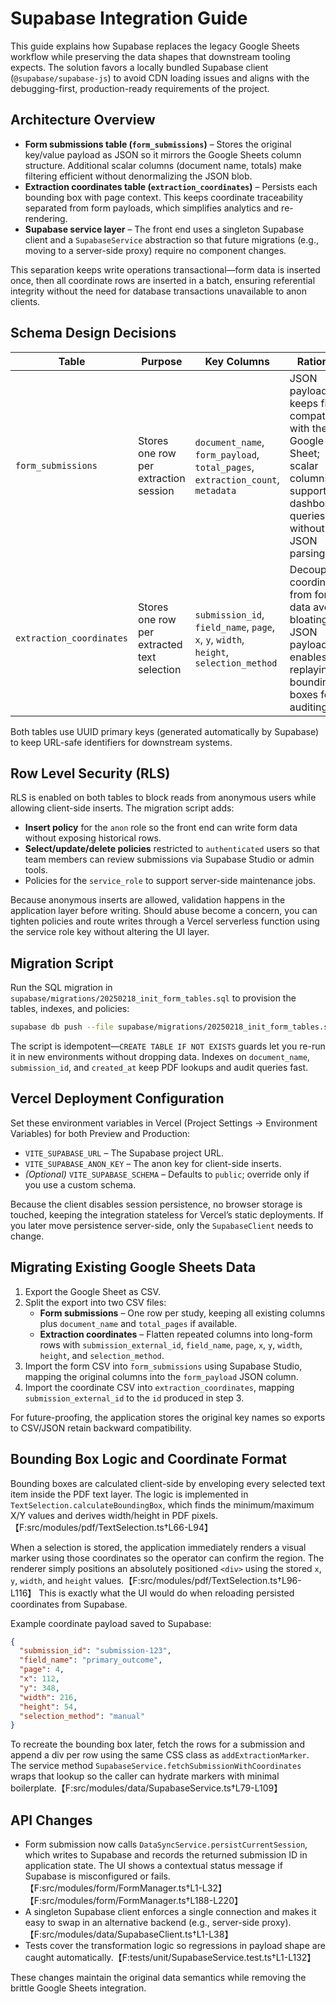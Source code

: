 # Supabase Integration Guide

This guide explains how Supabase replaces the legacy Google Sheets workflow while
preserving the data shapes that downstream tooling expects. The solution favors a
locally bundled Supabase client (`@supabase/supabase-js`) to avoid CDN loading issues
and aligns with the debugging-first, production-ready requirements of the project.

## Architecture Overview

- **Form submissions table (`form_submissions`)** – Stores the original key/value
  payload as JSON so it mirrors the Google Sheets column structure. Additional
  scalar columns (document name, totals) make filtering efficient without
  denormalizing the JSON blob.
- **Extraction coordinates table (`extraction_coordinates`)** – Persists each
  bounding box with page context. This keeps coordinate traceability separated
  from form payloads, which simplifies analytics and re-rendering.
- **Supabase service layer** – The front end uses a singleton Supabase client and
  a `SupabaseService` abstraction so that future migrations (e.g., moving to a
  server-side proxy) require no component changes.

This separation keeps write operations transactional—form data is inserted once,
then all coordinate rows are inserted in a batch, ensuring referential integrity
without the need for database transactions unavailable to anon clients.

## Schema Design Decisions

| Table | Purpose | Key Columns | Rationale |
|-------|---------|-------------|-----------|
| `form_submissions` | Stores one row per extraction session | `document_name`, `form_payload`, `total_pages`, `extraction_count`, `metadata` | JSON payload keeps field compatibility with the Google Sheet; scalar columns support dashboard queries without JSON parsing. |
| `extraction_coordinates` | Stores one row per extracted text selection | `submission_id`, `field_name`, `page`, `x`, `y`, `width`, `height`, `selection_method` | Decoupling coordinates from form data avoids bloating the JSON payload and enables replaying bounding boxes for auditing. |

Both tables use UUID primary keys (generated automatically by Supabase) to keep
URL-safe identifiers for downstream systems.

## Row Level Security (RLS)

RLS is enabled on both tables to block reads from anonymous users while allowing
client-side inserts. The migration script adds:

- **Insert policy** for the `anon` role so the front end can write form data
  without exposing historical rows.
- **Select/update/delete policies** restricted to `authenticated` users so that
  team members can review submissions via Supabase Studio or admin tools.
- Policies for the `service_role` to support server-side maintenance jobs.

Because anonymous inserts are allowed, validation happens in the application
layer before writing. Should abuse become a concern, you can tighten policies
and route writes through a Vercel serverless function using the service role key
without altering the UI layer.

## Migration Script

Run the SQL migration in `supabase/migrations/20250218_init_form_tables.sql` to
provision the tables, indexes, and policies:

```bash
supabase db push --file supabase/migrations/20250218_init_form_tables.sql
```

The script is idempotent—`CREATE TABLE IF NOT EXISTS` guards let you re-run it in
new environments without dropping data. Indexes on `document_name`,
`submission_id`, and `created_at` keep PDF lookups and audit queries fast.

## Vercel Deployment Configuration

Set these environment variables in Vercel (Project Settings → Environment
Variables) for both Preview and Production:

- `VITE_SUPABASE_URL` – The Supabase project URL.
- `VITE_SUPABASE_ANON_KEY` – The anon key for client-side inserts.
- *(Optional)* `VITE_SUPABASE_SCHEMA` – Defaults to `public`; override only if
  you use a custom schema.

Because the client disables session persistence, no browser storage is touched,
keeping the integration stateless for Vercel’s static deployments. If you later
move persistence server-side, only the `SupabaseClient` needs to change.

## Migrating Existing Google Sheets Data

1. Export the Google Sheet as CSV.
2. Split the export into two CSV files:
   - **Form submissions** – One row per study, keeping all existing columns plus
     `document_name` and `total_pages` if available.
   - **Extraction coordinates** – Flatten repeated columns into long-form rows
     with `submission_external_id`, `field_name`, `page`, `x`, `y`, `width`,
     `height`, and `selection_method`.
3. Import the form CSV into `form_submissions` using Supabase Studio, mapping the
   original columns into the `form_payload` JSON column.
4. Import the coordinate CSV into `extraction_coordinates`, mapping
   `submission_external_id` to the `id` produced in step 3.

For future-proofing, the application stores the original key names so exports to
CSV/JSON retain backward compatibility.

## Bounding Box Logic and Coordinate Format

Bounding boxes are calculated client-side by enveloping every selected text item
inside the PDF text layer. The logic is implemented in
`TextSelection.calculateBoundingBox`, which finds the minimum/maximum X/Y values
and derives width/height in PDF pixels.【F:src/modules/pdf/TextSelection.ts†L66-L94】

When a selection is stored, the application immediately renders a visual marker
using those coordinates so the operator can confirm the region. The renderer
simply positions an absolutely positioned `<div>` using the stored `x`, `y`,
`width`, and `height` values.【F:src/modules/pdf/TextSelection.ts†L96-L116】 This is
exactly what the UI would do when reloading persisted coordinates from Supabase.

Example coordinate payload saved to Supabase:

```json
{
  "submission_id": "submission-123",
  "field_name": "primary_outcome",
  "page": 4,
  "x": 112,
  "y": 348,
  "width": 216,
  "height": 54,
  "selection_method": "manual"
}
```

To recreate the bounding box later, fetch the rows for a submission and append a
div per row using the same CSS class as `addExtractionMarker`. The service method
`SupabaseService.fetchSubmissionWithCoordinates` wraps that lookup so the caller
can hydrate markers with minimal boilerplate.【F:src/modules/data/SupabaseService.ts†L79-L109】

## API Changes

- Form submission now calls `DataSyncService.persistCurrentSession`, which writes
  to Supabase and records the returned submission ID in application state. The UI
  shows a contextual status message if Supabase is misconfigured or fails.【F:src/modules/form/FormManager.ts†L1-L32】【F:src/modules/form/FormManager.ts†L188-L220】
- A singleton Supabase client enforces a single connection and makes it easy to
  swap in an alternative backend (e.g., server-side proxy).【F:src/modules/data/SupabaseClient.ts†L1-L38】
- Tests cover the transformation logic so regressions in payload shape are caught
  automatically.【F:tests/unit/SupabaseService.test.ts†L1-L132】

These changes maintain the original data semantics while removing the brittle
Google Sheets integration.
